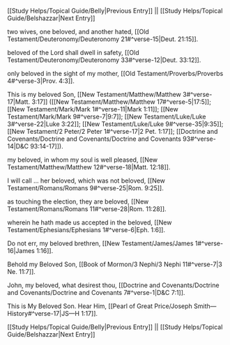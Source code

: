 [[Study Helps/Topical Guide/Belly|Previous Entry]]  ||  [[Study Helps/Topical Guide/Belshazzar|Next Entry]]

 two wives, one beloved, and another hated, [[Old Testament/Deuteronomy/Deuteronomy 21#^verse-15|Deut. 21:15]].

 beloved of the Lord shall dwell in safety, [[Old Testament/Deuteronomy/Deuteronomy 33#^verse-12|Deut. 33:12]].

 only beloved in the sight of my mother, [[Old Testament/Proverbs/Proverbs 4#^verse-3|Prov. 4:3]].

 This is my beloved Son, [[New Testament/Matthew/Matthew 3#^verse-17|Matt. 3:17]] ([[New Testament/Matthew/Matthew 17#^verse-5|17:5]]; [[New Testament/Mark/Mark 1#^verse-11|Mark 1:11]]; [[New Testament/Mark/Mark 9#^verse-7|9:7]]; [[New Testament/Luke/Luke 3#^verse-22|Luke 3:22]]; [[New Testament/Luke/Luke 9#^verse-35|9:35]]; [[New Testament/2 Peter/2 Peter 1#^verse-17|2 Pet. 1:17]]; [[Doctrine and Covenants/Doctrine and Covenants/Doctrine and Covenants 93#^verse-14|D&C 93:14-17]]).

 my beloved, in whom my soul is well pleased, [[New Testament/Matthew/Matthew 12#^verse-18|Matt. 12:18]].

 I will call ... her beloved, which was not beloved, [[New Testament/Romans/Romans 9#^verse-25|Rom. 9:25]].

 as touching the election, they are beloved, [[New Testament/Romans/Romans 11#^verse-28|Rom. 11:28]].

 wherein he hath made us accepted in the beloved, [[New Testament/Ephesians/Ephesians 1#^verse-6|Eph. 1:6]].

 Do not err, my beloved brethren, [[New Testament/James/James 1#^verse-16|James 1:16]].

 Behold my Beloved Son, [[Book of Mormon/3 Nephi/3 Nephi 11#^verse-7|3 Ne. 11:7]].

 John, my beloved, what desirest thou, [[Doctrine and Covenants/Doctrine and Covenants/Doctrine and Covenants 7#^verse-1|D&C 7:1]].

 This is My Beloved Son. Hear Him, [[Pearl of Great Price/Joseph Smith—History#^verse-17|JS—H 1:17]].

[[Study Helps/Topical Guide/Belly|Previous Entry]]  ||  [[Study Helps/Topical Guide/Belshazzar|Next Entry]]